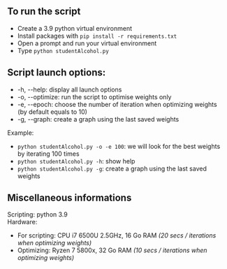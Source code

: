 ## To run the script

- Create a 3.9 python virtual environment 
- Install packages with `pip install -r requirements.txt`
- Open a prompt and run your virtual environment
- Type `python studentAlcohol.py`

## Script launch options:

- -h, --help: display all launch options
- -o, --optimize: run the script to optimise weights only
- -e, --epoch: choose the number of iteration when optimizing weights (by default equals to 10)
- -g, --graph: create a graph using the last saved weights

Example:

- `python studentAlcohol.py -o -e 100`: we will look for the best weights by iterating 100 times
- `python studentAlcohol.py -h`: show help
- `python studentAlcohol.py -g`: create a graph using the last saved weights

## Miscellaneous informations

Scripting: python 3.9 <br>
Hardware: 
- For scripting: CPU i7 6500U 2.5GHz, 16 Go RAM *(20 secs / iterations when optimizing weights)*
- Optimizing: Ryzen 7 5800x, 32 Go RAM *(10 secs / iterations when optimizing weights)*
